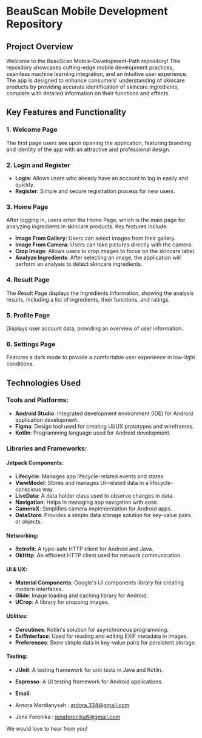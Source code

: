 # BeauScan Mobile Development Repository

## Project Overview
Welcome to the BeauScan Mobile-Development-Path repository! This repository showcases cutting-edge mobile development practices, seamless machine learning integration, and an intuitive user experience. The app is designed to enhance consumers' understanding of skincare products by providing accurate identification of skincare ingredients, complete with detailed information on their functions and effects.

## Key Features and Functionality

### 1. Welcome Page
The first page users see upon opening the application, featuring branding and identity of the app with an attractive and professional design.

### 2. Login and Register
- **Login**: Allows users who already have an account to log in easily and quickly.
- **Register**: Simple and secure registration process for new users.

### 3. Home Page
After logging in, users enter the Home Page, which is the main page for analyzing ingredients in skincare products. Key features include:
- **Image From Gallery**: Users can select images from their gallery.
- **Image From Camera**: Users can take pictures directly with the camera.
- **Crop Image**: Allows users to crop images to focus on the skincare label.
- **Analyze Ingredients**: After selecting an image, the application will perform an analysis to detect skincare ingredients.

### 4. Result Page
The Result Page displays the Ingredients Information, showing the analysis results, including a list of ingredients, their functions, and ratings.

### 5. Profile Page
Displays user account data, providing an overview of user information.

### 6. Settings Page
Features a dark mode to provide a comfortable user experience in low-light conditions.

## Technologies Used

### Tools and Platforms:
- **Android Studio**: Integrated development environment (IDE) for Android application development.
- **Figma**: Design tool used for creating UI/UX prototypes and wireframes.
- **Kotlin**: Programming language used for Android development.

### Libraries and Frameworks:

#### Jetpack Components:
- **Lifecycle**: Manages app lifecycle-related events and states.
- **ViewModel**: Stores and manages UI-related data in a lifecycle-conscious way.
- **LiveData**: A data holder class used to observe changes in data.
- **Navigation**: Helps in managing app navigation with ease.
- **CameraX**: Simplifies camera implementation for Android apps.
- **DataStore**: Provides a simple data storage solution for key-value pairs or objects.

#### Networking:
- **Retrofit**: A type-safe HTTP client for Android and Java.
- **OkHttp**: An efficient HTTP client used for network communication.

#### UI & UX:
- **Material Components**: Google's UI components library for creating modern interfaces.
- **Glide**: Image loading and caching library for Android.
- **UCrop**: A library for cropping images.

#### Utilities:
- **Coroutines**: Kotlin's solution for asynchronous programming.
- **ExifInterface**: Used for reading and editing EXIF metadata in images.
- **Preferences**: Store simple data in key-value pairs for persistent storage.

#### Testing:
- **JUnit**: A testing framework for unit tests in Java and Kotlin.
- **Espresso**: A UI testing framework for Android applications.


- **Email**:
- Arnora Mardianysah : [ardora.334@gmail.com](mailto:ardora.334@gmail.com)
- Jena Feronika : [jenaferonika6@gmail.com](mailto:jenaferonika6@gmail.com)

We would love to hear from you!
